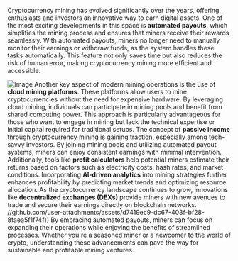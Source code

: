 Cryptocurrency mining has evolved significantly over the years, offering enthusiasts and investors an innovative way to earn digital assets. One of the most exciting developments in this space is **automated payouts**, which simplifies the mining process and ensures that miners receive their rewards seamlessly. With automated payouts, miners no longer need to manually monitor their earnings or withdraw funds, as the system handles these tasks automatically. This feature not only saves time but also reduces the risk of human error, making cryptocurrency mining more efficient and accessible.

![Image](https://github.com/user-attachments/assets/4a25d116-2220-4385-b08e-f287af8fcbc4)
Another key aspect of modern mining operations is the use of **cloud mining platforms**. These platforms allow users to mine cryptocurrencies without the need for expensive hardware. By leveraging cloud mining, individuals can participate in mining pools and benefit from shared computing power. This approach is particularly advantageous for those who want to engage in mining but lack the technical expertise or initial capital required for traditional setups.
The concept of **passive income** through cryptocurrency mining is gaining traction, especially among tech-savvy investors. By joining mining pools and utilizing automated payout systems, miners can enjoy consistent earnings with minimal intervention. Additionally, tools like **profit calculators** help potential miners estimate their returns based on factors such as electricity costs, hash rates, and market conditions.
Incorporating **AI-driven analytics** into mining strategies further enhances profitability by predicting market trends and optimizing resource allocation. As the cryptocurrency landscape continues to grow, innovations like **decentralized exchanges (DEXs)** provide miners with new avenues to trade and secure their earnings directly on blockchain networks.
 //github.com/user-attachments/assets/d7419ec9-dc67-403f-bf28-8faea5f1f74f))
By embracing automated payouts, miners can focus on expanding their operations while enjoying the benefits of streamlined processes. Whether you're a seasoned miner or a newcomer to the world of crypto, understanding these advancements can pave the way for sustainable and profitable mining ventures.
